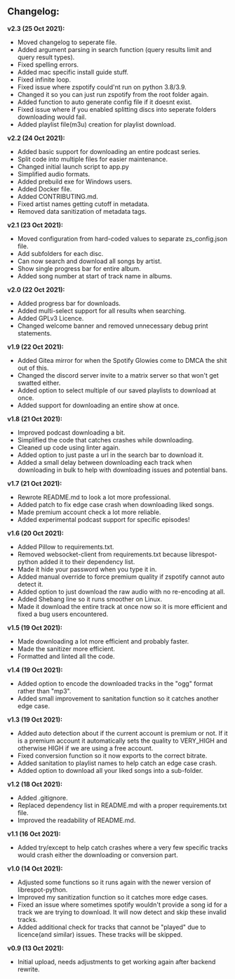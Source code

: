 ## **Changelog:**
**v2.3 (25 Oct 2021):**
- Moved changelog to seperate file.
- Added argument parsing in search function (query results limit and query result types).
- Fixed spelling errors.
- Added mac specific install guide stuff.
- Fixed infinite loop.
- Fixed issue where zspotify could'nt run on python 3.8/3.9.
- Changed it so you can just run zspotify from the root folder again.
- Added function to auto generate config file if it doesnt exist.
- Fixed issue where if you enabled splitting discs into seperate folders downloading would fail.
- Added playlist file(m3u) creation for playlist download.

**v2.2 (24 Oct 2021):**
- Added basic support for downloading an entire podcast series.
- Split code into multiple files for easier maintenance.
- Changed initial launch script to app.py
- Simplified audio formats.
- Added prebuild exe for Windows users.
- Added Docker file.
- Added CONTRIBUTING.md.
- Fixed artist names getting cutoff in metadata.
- Removed data sanitization of metadata tags. 

**v2.1 (23 Oct 2021):**
- Moved configuration from hard-coded values to separate zs_config.json file.
- Add subfolders for each disc.
- Can now search and download all songs by artist.
- Show single progress bar for entire album.
- Added song number at start of track name in albums.

**v2.0 (22 Oct 2021):**
- Added progress bar for downloads.
- Added multi-select support for all results when searching.
- Added GPLv3 Licence.
- Changed welcome banner and removed unnecessary debug print statements.

**v1.9 (22 Oct 2021):**
- Added Gitea mirror for when the Spotify Glowies come to DMCA the shit out of this.
- Changed the discord server invite to a matrix server so that won't get swatted either.
- Added option to select multiple of our saved playlists to download at once.
- Added support for downloading an entire show at once.

**v1.8 (21 Oct 2021):**
- Improved podcast downloading a bit.
- Simplified the code that catches crashes while downloading.
- Cleaned up code using linter again.
- Added option to just paste a url in the search bar to download it.
- Added a small delay between downloading each track when downloading in bulk to help with downloading issues and potential bans.

**v1.7 (21 Oct 2021):**
- Rewrote README.md to look a lot more professional.
- Added patch to fix edge case crash when downloading liked songs.
- Made premium account check a lot more reliable.
- Added experimental podcast support for specific episodes!

**v1.6 (20 Oct 2021):**
- Added Pillow to requirements.txt.
- Removed websocket-client from requirements.txt because librespot-python added it to their dependency list.
- Made it hide your password when you type it in.
- Added manual override to force premium quality if zspotify cannot auto detect it.
- Added option to just download the raw audio with no re-encoding at all.
- Added Shebang line so it runs smoother on Linux.
- Made it download the entire track at once now so it is more efficient and fixed a bug users encountered.

**v1.5 (19 Oct 2021):**
- Made downloading a lot more efficient and probably faster.
- Made the sanitizer more efficient.
- Formatted and linted all the code.

**v1.4 (19 Oct 2021):**
- Added option to encode the downloaded tracks in the "ogg" format rather than "mp3".
- Added small improvement to sanitation function so it catches another edge case.

**v1.3 (19 Oct 2021):**
- Added auto detection about if the current account is premium or not. If it is a premium account it automatically sets the quality to VERY_HIGH and otherwise HIGH if we are using a free account.
- Fixed conversion function so it now exports to the correct bitrate.
- Added sanitation to playlist names to help catch an edge case crash.
- Added option to download all your liked songs into a sub-folder.

**v1.2 (18 Oct 2021):**
- Added .gitignore.
- Replaced dependency list in README.md with a proper requirements.txt file.
- Improved the readability of README.md.

**v1.1 (16 Oct 2021):**
- Added try/except to help catch crashes where a very few specific tracks would crash either the downloading or conversion part.

**v1.0 (14 Oct 2021):**
- Adjusted some functions so it runs again with the newer version of librespot-python.
- Improved my sanitization function so it catches more edge cases.
- Fixed an issue where sometimes spotify wouldn't provide a song id for a track we are trying to download. It will now detect and skip these invalid tracks.
- Added additional check for tracks that cannot be "played" due to licence(and similar) issues. These tracks will be skipped.

**v0.9 (13 Oct 2021):**
- Initial upload, needs adjustments to get working again after backend rewrite.
